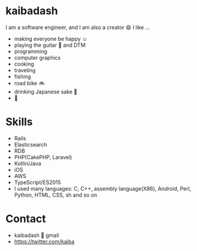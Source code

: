 # kaibadash

I am a software engineer, and I am also a creator :smile:
I like ...

- making everyone be happy :relaxed:
- playing the guitar :guitar: and DTM
- programming
- computer graphics
- cooking
- traveling
- fishing
- road bike :bike:
- drinking Japanese sake :sake:
- :dog:

# Skills

- Rails
- Elasticsearch
- RDB
- PHP(CakePHP, Laravel)
- Kotlin/Java
- iOS
- AWS
- TypeScript/ES2015
- I used many languages: C, C++, assembly language(X86), Android, Perl, Python, HTML, CSS, sh and so on

# Contact

- kaibadash :dog: gmail
- https://twitter.com/kaiba

